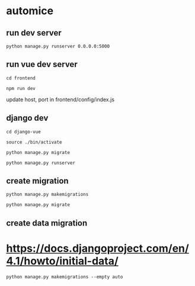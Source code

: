 # automice


## run dev server

`python manage.py runserver 0.0.0.0:5000`

## run vue dev server

`cd frontend`

`npm run dev`

update host, port in frontend/config/index.js 

## django dev

`cd django-vue`

`source ./bin/activate`

`python manage.py migrate`

`python manage.py runserver`

## create migration

`python manage.py makemigrations`

`python manage.py migrate`

## create data migration

# https://docs.djangoproject.com/en/4.1/howto/initial-data/

`python manage.py makemigrations --empty auto`



